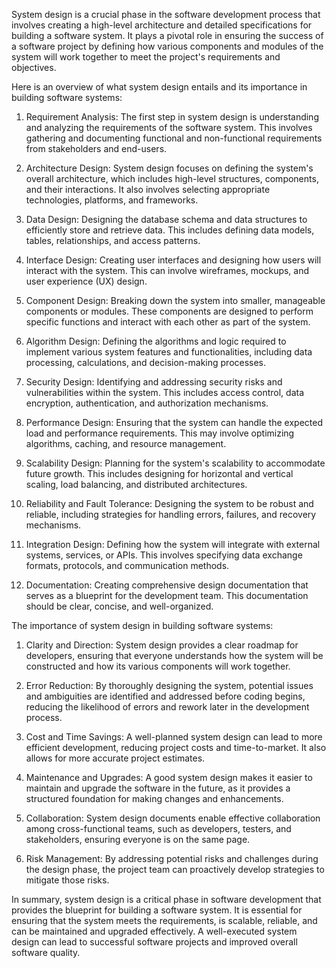 System design is a crucial phase in the software development process that involves creating a high-level architecture and detailed specifications for building a software system. It plays a pivotal role in ensuring the success of a software project by defining how various components and modules of the system will work together to meet the project's requirements and objectives.

Here is an overview of what system design entails and its importance in building software systems:

1. Requirement Analysis: The first step in system design is understanding and analyzing the requirements of the software system. This involves gathering and documenting functional and non-functional requirements from stakeholders and end-users.

2. Architecture Design: System design focuses on defining the system's overall architecture, which includes high-level structures, components, and their interactions. It also involves selecting appropriate technologies, platforms, and frameworks.

3. Data Design: Designing the database schema and data structures to efficiently store and retrieve data. This includes defining data models, tables, relationships, and access patterns.

4. Interface Design: Creating user interfaces and designing how users will interact with the system. This can involve wireframes, mockups, and user experience (UX) design.

5. Component Design: Breaking down the system into smaller, manageable components or modules. These components are designed to perform specific functions and interact with each other as part of the system.

6. Algorithm Design: Defining the algorithms and logic required to implement various system features and functionalities, including data processing, calculations, and decision-making processes.

7. Security Design: Identifying and addressing security risks and vulnerabilities within the system. This includes access control, data encryption, authentication, and authorization mechanisms.

8. Performance Design: Ensuring that the system can handle the expected load and performance requirements. This may involve optimizing algorithms, caching, and resource management.

9. Scalability Design: Planning for the system's scalability to accommodate future growth. This includes designing for horizontal and vertical scaling, load balancing, and distributed architectures.

10. Reliability and Fault Tolerance: Designing the system to be robust and reliable, including strategies for handling errors, failures, and recovery mechanisms.

11. Integration Design: Defining how the system will integrate with external systems, services, or APIs. This involves specifying data exchange formats, protocols, and communication methods.

12. Documentation: Creating comprehensive design documentation that serves as a blueprint for the development team. This documentation should be clear, concise, and well-organized.

The importance of system design in building software systems:

1. Clarity and Direction: System design provides a clear roadmap for developers, ensuring that everyone understands how the system will be constructed and how its various components will work together.

2. Error Reduction: By thoroughly designing the system, potential issues and ambiguities are identified and addressed before coding begins, reducing the likelihood of errors and rework later in the development process.

3. Cost and Time Savings: A well-planned system design can lead to more efficient development, reducing project costs and time-to-market. It also allows for more accurate project estimates.

4. Maintenance and Upgrades: A good system design makes it easier to maintain and upgrade the software in the future, as it provides a structured foundation for making changes and enhancements.

5. Collaboration: System design documents enable effective collaboration among cross-functional teams, such as developers, testers, and stakeholders, ensuring everyone is on the same page.

6. Risk Management: By addressing potential risks and challenges during the design phase, the project team can proactively develop strategies to mitigate those risks.

In summary, system design is a critical phase in software development that provides the blueprint for building a software system. It is essential for ensuring that the system meets the requirements, is scalable, reliable, and can be maintained and upgraded effectively. A well-executed system design can lead to successful software projects and improved overall software quality.